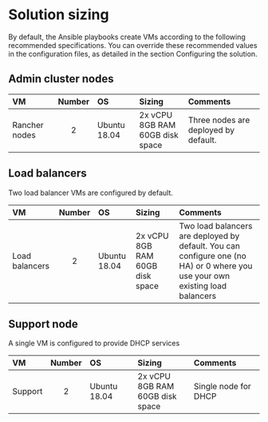 # Solution sizing

By default, the Ansible playbooks create VMs according to the following recommended specifications. You can override
these recommended values in the configuration files, as detailed in the section
Configuring the solution.



## Admin cluster nodes


|VM|Number|OS|Sizing|Comments|
|:-------|:---:|:---|:----------|:----------|
|Rancher nodes|2|Ubuntu 18.04|2x&nbsp;vCPU<br>8GB RAM<br>60GB disk space|Three nodes are deployed by default.|


## Load balancers

Two load balancer VMs are configured by default.

|VM|Number|OS|Sizing|Comments|
|:-------|:---:|:---|:----------|:----------|
|Load balancers|2|Ubuntu 18.04|2x&nbsp;vCPU<br>8GB RAM<br>60GB disk space|Two load balancers are deployed by default. You can configure one (no HA) or 0 where you use your own existing load balancers|

## Support node

A single VM is configured to provide DHCP services

|VM|Number|OS|Sizing|Comments|
|:-------|:---:|:---|:----------|:----------|
|Support|2|Ubuntu 18.04|2x&nbsp;vCPU<br>8GB RAM<br>60GB disk space|Single node for DHCP|

